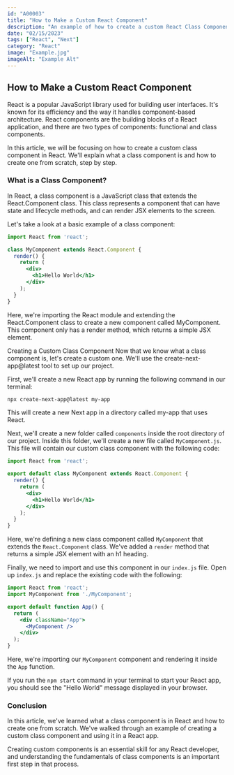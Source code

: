 ```yaml
---
id: "A00003"
title: "How to Make a Custom React Component"
description: "An example of how to create a custom React Class Component."
date: "02/15/2023"
tags: ["React", "Next"]
category: "React"
image: "Example.jpg"
imageAlt: "Example Alt"
---
```

## How to Make a Custom React Component
React is a popular JavaScript library used for building user interfaces. It's known for its efficiency and the way it handles component-based architecture. React components are the building blocks of a React application, and there are two types of components: functional and class components.

In this article, we will be focusing on how to create a custom class component in React. We'll explain what a class component is and how to create one from scratch, step by step.

### What is a Class Component?
In React, a class component is a JavaScript class that extends the React.Component class. This class represents a component that can have state and lifecycle methods, and can render JSX elements to the screen.

Let's take a look at a basic example of a class component:

``` jsx
import React from 'react';

class MyComponent extends React.Component {
  render() {
    return (
      <div>
        <h1>Hello World</h1>
      </div>
    );
  }
}
```
Here, we're importing the React module and extending the React.Component class to create a new component called MyComponent. This component only has a render method, which returns a simple JSX element.

Creating a Custom Class Component
Now that we know what a class component is, let's create a custom one. We'll use the create-next-app@latest tool to set up our project.

First, we'll create a new React app by running the following command in our terminal:

``` bash
npx create-next-app@latest my-app
```
This will create a new Next app in a directory called my-app that uses React.

Next, we'll create a new folder called `components` inside the root directory of our project. Inside this folder, we'll create a new file called `MyComponent.js`. This file will contain our custom class component with the following code:
``` jsx
import React from 'react';

export default class MyComponent extends React.Component {
  render() {
    return (
      <div>
        <h1>Hello World</h1>
      </div>
    );
  }
}
```
Here, we're defining a new class component called `MyComponent` that extends the `React.Component` class. We've added a `render` method that returns a simple JSX element with an h1 heading.

Finally, we need to import and use this component in our `index.js` file. Open up `index.js` and replace the existing code with the following:

``` jsx
import React from 'react';
import MyComponent from './MyComponent';

export default function App() {
  return (
    <div className="App">
      <MyComponent />
    </div>
  );
}
```
Here, we're importing our `MyComponent` component and rendering it inside the `App` function.

If you run the `npm start` command in your terminal to start your React app, you should see the "Hello World" message displayed in your browser.

### Conclusion
In this article, we've learned what a class component is in React and how to create one from scratch. We've walked through an example of creating a custom class component and using it in a React app.

Creating custom components is an essential skill for any React developer, and understanding the fundamentals of class components is an important first step in that process.